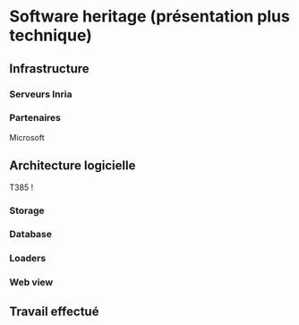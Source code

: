 # Software heritage (présentation plus technique)

## Infrastructure

### Serveurs Inria

### Partenaires

Microsoft

## Architecture logicielle

T385 !

### Storage

### Database

### Loaders

### Web view

## Travail effectué
